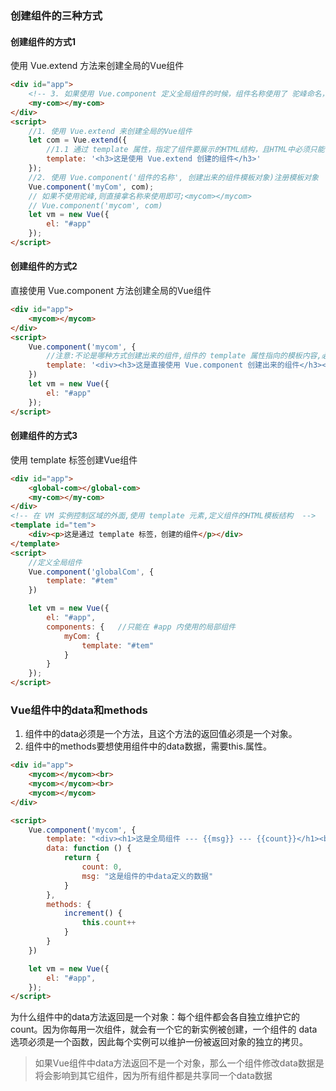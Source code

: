 ### 创建组件的三种方式

#### 创建组件的方式1

使用 Vue.extend 方法来创建全局的Vue组件

```html
<div id="app">
    <!-- 3. 如果使用 Vue.component 定义全局组件的时候，组件名称使用了 驼峰命名，则在引用组件的时候，需要把 大写的驼峰改为小写的字母，同时，两个单词之前，使用 - 连接 -->
    <my-com></my-com>
</div>
<script>
    //1. 使用 Vue.extend 来创建全局的Vue组件
    let com = Vue.extend({
        //1.1 通过 template 属性，指定了组件要展示的HTML结构，且HTML中必须只能有唯一的一个根元素
        template: '<h3>这是使用 Vue.extend 创建的组件</h3>'
    });
    //2. 使用 Vue.component('组件的名称', 创建出来的组件模板对象)注册模板对象
    Vue.component('myCom', com);
    // 如果不使用驼峰,则直接拿名称来使用即可;<mycom></mycom>
    // Vue.component('mycom', com)
    let vm = new Vue({
        el: "#app"
    });
</script>
```
#### 创建组件的方式2

直接使用 Vue.component 方法创建全局的Vue组件

```html
<div id="app">
    <mycom></mycom>
</div>
<script>
    Vue.component('mycom', {
        //注意:不论是哪种方式创建出来的组件,组件的 template 属性指向的模板内容,必须有且只能有唯一的一个根元素<div>
        template: '<div><h3>这是直接使用 Vue.component 创建出来的组件</h3><span>组件的 template 必须有且只能有唯一的一个根元素</span></div>'
    })
    let vm = new Vue({
        el: "#app"
    });
</script>
```

#### 创建组件的方式3

使用 template 标签创建Vue组件

```html
<div id="app">
    <global-com></global-com>
    <my-com></my-com>
</div>
<!-- 在 VM 实例控制区域的外面,使用 template 元素,定义组件的HTML模板结构  -->
<template id="tem">
    <div><p>这是通过 template 标签，创建的组件</p></div>
</template>
<script>
    //定义全局组件
    Vue.component('globalCom', {
        template: "#tem"
    })

    let vm = new Vue({
        el: "#app",
        components: {   //只能在 #app 内使用的局部组件
            myCom: {
                template: "#tem"
            }
        }
    });
</script>
```

### Vue组件中的data和methods

1. 组件中的data必须是一个方法，且这个方法的返回值必须是一个对象。
2. 组件中的methods要想使用组件中的data数据，需要this.属性。

```html
<div id="app">
    <mycom></mycom><br>
    <mycom></mycom><br>
    <mycom></mycom>
</div>

<script>
    Vue.component('mycom', {
        template: "<div><h1>这是全局组件 --- {{msg}} --- {{count}}</h1><br><input type='button' value='点击' @click='increment()'/> </div>",
        data: function () {
            return {
                count: 0,
                msg: "这是组件的中data定义的数据"
            }
        },
        methods: {
            increment() {
                this.count++
            }
        }
    })

    let vm = new Vue({
        el: "#app",
    });
</script>
```
为什么组件中的data方法返回是一个对象：每个组件都会各自独立维护它的 count。因为你每用一次组件，就会有一个它的新实例被创建，一个组件的 data 选项必须是一个函数，因此每个实例可以维护一份被返回对象的独立的拷贝。

> 如果Vue组件中data方法返回不是一个对象，那么一个组件修改data数据是将会影响到其它组件，因为所有组件都是共享同一个data数据
